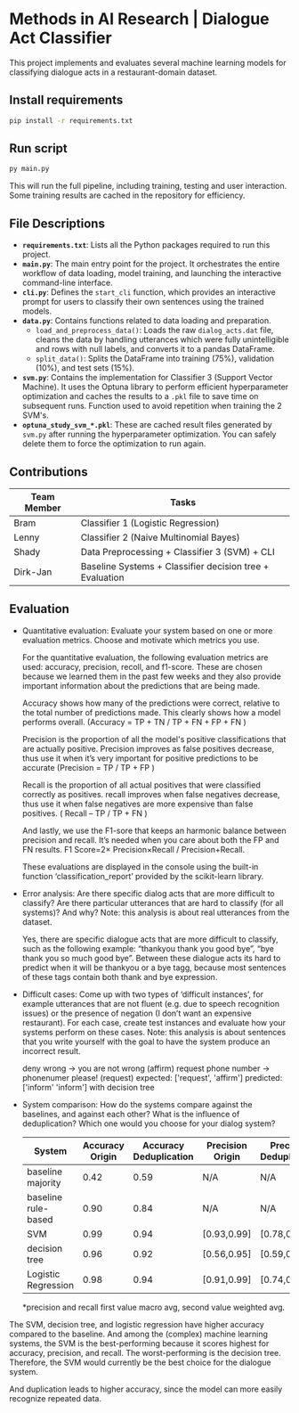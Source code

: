 # Methods in AI Research | Dialogue Act Classifier

This project implements and evaluates several machine learning models for classifying dialogue acts in a restaurant-domain dataset.

## Install requirements
```bash
pip install -r requirements.txt
```

## Run script
```bash
py main.py
```
This will run the full pipeline, including training, testing and user interaction. Some training results are cached in the repository for efficiency.

## File Descriptions

- **`requirements.txt`**: Lists all the Python packages required to run this project.
- **`main.py`**: The main entry point for the project. It orchestrates the entire workflow of data loading, model training, and launching the interactive command-line interface.
- **`cli.py`**: Defines the `start_cli` function, which provides an interactive prompt for users to classify their own sentences using the trained models.
- **`data.py`**: Contains functions related to data loading and preparation.
  - `load_and_preprocess_data()`: Loads the raw `dialog_acts.dat` file, cleans the data by handling utterances which were fully unintelligible and rows with null labels, and converts it to a pandas DataFrame.
  - `split_data()`: Splits the DataFrame into training (75%), validation (10%), and test sets (15%).
- **`svm.py`**: Contains the implementation for Classifier 3 (Support Vector Machine). It uses the Optuna library to perform efficient hyperparameter optimization and caches the results to a `.pkl` file to save time on subsequent runs. Function used to avoid repetition when training the 2 SVM's.
- **`optuna_study_svm_*.pkl`**: These are cached result files generated by `svm.py` after running the hyperparameter optimization. You can safely delete them to force the optimization to run again.

## Contributions

| Team Member | Tasks                                                           |
|-------------|-----------------------------------------------------------------|
| Bram        | Classifier 1 (Logistic Regression)                              |
| Lenny       | Classifier 2 (Naive Multinomial Bayes)                          |
| Shady       | Data Preprocessing + Classifier 3 (SVM) + CLI                   |
| Dirk-Jan    | Baseline Systems +  Classifier decision tree + Evaluation       |

## Evaluation

- Quantitative evaluation: Evaluate your system based on one or more evaluation metrics. Choose and motivate which metrics you use.

  For the quantitative evaluation, the following evaluation metrics are used: accuracy, precision, recoll, and f1-score. These are chosen because we learned them in the past few weeks and they also provide important information about the predictions that are being made.

  Accuracy shows how many of the predictions were correct, relative to the total number of predictions made. This clearly shows how a model performs overall.
  (Accuracy = TP + TN / TP + FN +  FP + FN )

  Precision is the proportion of all the model's positive classifications that are actually positive.  Precision improves as false positives decrease, thus use it when it’s very important for positive predictions to be accurate (Precision = TP / TP + FP )

  Recall is the proportion of all actual positives that were classified correctly as positives.  recall improves when false negatives decrease, thus use it when false negatives are more expensive than false positives. ( Recall – TP / TP + FN )

  And lastly, we use the F1-sore that keeps an harmonic balance between precision and recall. It’s needed when you care about both the FP and FN results. F1 Score=2× Precision×Recall / Precision+Recall. 

  These evaluations are displayed in the console using the built-in function  ‘classification_report’ provided by the scikit-learn library.


- Error analysis: Are there specific dialog acts that are more difficult to classify? Are there particular utterances that are hard to classify (for all systems)? And why? Note: this analysis is about real utterances from the dataset.

  Yes, there are specific dialogue acts that are more difficult to classify, such as the following example: “thankyou thank you good bye”, “bye thank you so much good bye”. Between these dialogue acts its hard to predict when it will be thankyou or a bye tagg, because most sentences of these tags contain both thank and bye expression.

- Difficult cases: Come up with two types of ‘difficult instances’, for example utterances that are not fluent (e.g. due to speech recognition issues) or the presence of negation (I don’t want an expensive restaurant). For each case, create test instances and evaluate how your systems perform on these cases. Note: this analysis is about sentences that you write yourself with the goal to have the system produce an incorrect result.

  deny wrong -> you are not wrong (affirm)
  request phone number -> phonenumer please! (request)
  expected: ['request', 'affirm'] predicted: ['inform' 'inform'] with decision tree


- System comparison: How do the systems compare against the baselines, and against each other? What is the influence of deduplication? Which one would you choose for your dialog system?

  | System             | Accuracy Origin | Accuracy Deduplication | Precision Origin | Precision Deduplication | Recall Origin | Recall Deduplication |
  |--------------------|-----------------|------------------------|------------------|-------------------------|---------------|----------------------|
  | baseline majority  | 0.42            | 0.59                   | N/A              | N/A                     | N/A           | N/A                  |
  | baseline rule-based| 0.90            | 0.84                   | N/A              | N/A                     | N/A           | N/A                  |
  | SVM                | 0.99            | 0.94                   | [0.93,0.99]      | [0.78,0.94]             | [0.93,0.99]   | [0.80,0.94]          |
  | decision tree      | 0.96            | 0.92                   | [0.56,0.95]      | [0.59,0.91]             | [0.53,0.96]   | [0.55,0.92]          |
  | Logistic Regression| 0.98            | 0.94                   | [0.91,0.99]      | [0.74,0.95]             | [0.90,0.99]   | [0.74,0.94]          |
 
  *precision and recall first value macro avg, second value weighted avg.

The SVM, decision tree, and logistic regression have higher accuracy compared to the baseline. And among the (complex) machine learning systems, the SVM is the best-performing because it scores highest for accuracy, precision, and recall. The worst-performing is the decision tree. Therefore, the SVM would currently be the best choice for the dialogue system. 

And duplication leads to higher accuracy, since the model can more easily recognize repeated data.
